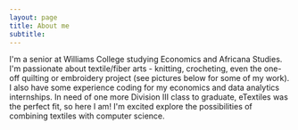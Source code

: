 ```yaml
---
layout: page
title: About me
subtitle: 
---
```


I'm a senior at Williams College studying Economics and Africana Studies. I'm passionate about textile/fiber arts - knitting, crocheting, even the one-off quilting or embroidery project (see pictures below for some of my work). I also have some experience coding for my economics and data analytics internships. In need of one more Division III class to graduate, eTextiles was the perfect fit, so here I am! I'm excited explore the possibilities of combining textiles with computer science. 
